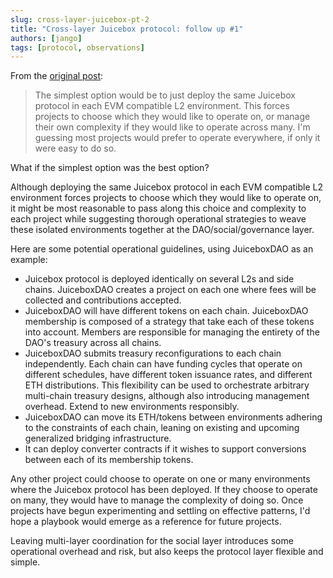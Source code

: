 ```yaml
---
slug: cross-layer-juicebox-pt-2
title: "Cross-layer Juicebox protocol: follow up #1"
authors: [jango]
tags: [protocol, observations]
---
```


From the [original post](../multi-layer-juicebox/): 

> The simplest option would be to just deploy the same Juicebox protocol in each EVM compatible L2 environment. This forces projects to choose which they would like to operate on, or manage their own complexity if they would like to operate across many. I'm guessing most projects would prefer to operate everywhere, if only it were easy to do so.

What if the simplest option was the best option?

Although deploying the same Juicebox protocol in each EVM compatible L2 environment forces projects to choose which they would like to operate on, it might be most reasonable to pass along this choice and complexity to each project while suggesting thorough operational strategies to weave these isolated environments together at the DAO/social/governance layer.

Here are some potential operational guidelines, using JuiceboxDAO as an example:

- Juicebox protocol is deployed identically on several L2s and side chains. JuiceboxDAO creates a project on each one where fees will be collected and contributions accepted.
- JuiceboxDAO will have different tokens on each chain. JuiceboxDAO membership is composed of a strategy that take each of these tokens into account. Members are responsible for managing the entirety of the DAO's treasury across all chains.
- JuiceboxDAO submits treasury reconfigurations to each chain independently. Each chain can have funding cycles that operate on different schedules, have different token issuance rates, and different ETH distributions. This flexibility can be used to orchestrate arbitrary multi-chain treasury designs, although also introducing management overhead. Extend to new environments responsibly.
- JuiceboxDAO can move its ETH/tokens between environments adhering to the constraints of each chain, leaning on existing and upcoming generalized bridging infrastructure.
- It can deploy converter contracts if it wishes to support conversions between each of its membership tokens.

Any other project could choose to operate on one or many environments where the Juicebox protocol has been deployed. If they choose to operate on many, they would have to manage the complexity of doing so. Once projects have begun experimenting and settling on effective patterns, I'd hope a playbook would emerge as a reference for future projects.

Leaving multi-layer coordination for the social layer introduces some operational overhead and risk, but also keeps the protocol layer flexible and simple.
